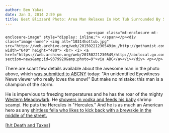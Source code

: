 ```yaml
---
author: Ben Yakas
date: Jan 3, 2014 2:59 pm
title: Best Blizzard Photo: Area Man Relaxes In Hot Tub Surrounded By Snow
---
```


	
										<p><span class="mt-enclosure mt-enclosure-image" style="display: inline;"> </span></p><div class="image-none"> <img alt="10314hottub.jpg" src="https://web.archive.org/web/20150221230549im_/http://gothamist.com/attachments/byakas/10314hottub.jpg" width="640" height="480"> <br> <i> <a href="https://web.archive.org/web/20150221230549/http://abclocal.go.com/wabc/gallery?section=news&amp;id=9379920&amp;photo=9">via ABC</a></i></div> <p></p>

<p>There are scant few details available about the awesome man in the photo above, which <a href="https://web.archive.org/web/20150221230549/http://abclocal.go.com/wabc/gallery?section=news&amp;id=9379920&amp;photo=1">was submitted to ABCNY</a> today: &quot;An unidentified Eyewitness News viewer who really loves the snow!&quot; But make no mistake: this man is a champion of the storm. </p>

<p>He is impervious to freezing temperatures and he has the roar of the mighty <a href="https://web.archive.org/web/20150221230549/http://blog.nwf.org/2013/10/which-animal-has-the-loudest-roar/">Western Meadowlark</a>. He <a href="https://web.archive.org/web/20150221230549/http://snltranscripts.jt.org/98/98ibrasky.phtml">showers in vodka and feeds his baby</a> shrimp scampi. He puts the Hercules in &quot;Hercules.&quot; And he is as much an American hero as any <a href="https://web.archive.org/web/20150221230549/http://gothamist.com/2013/07/04/photo_justin_timberlake_salutes_nyc.php">shirtless fella who likes to kick back with a brewskie in the middle of the street.</a>  </p>

<p>[<a href="https://web.archive.org/web/20150221230549/http://www.deathandtaxesmag.com/212397/snow-day-hot-tub-guy-reigns-supreme/">h/t Death and Taxes</a>]</p>					
										
									
				